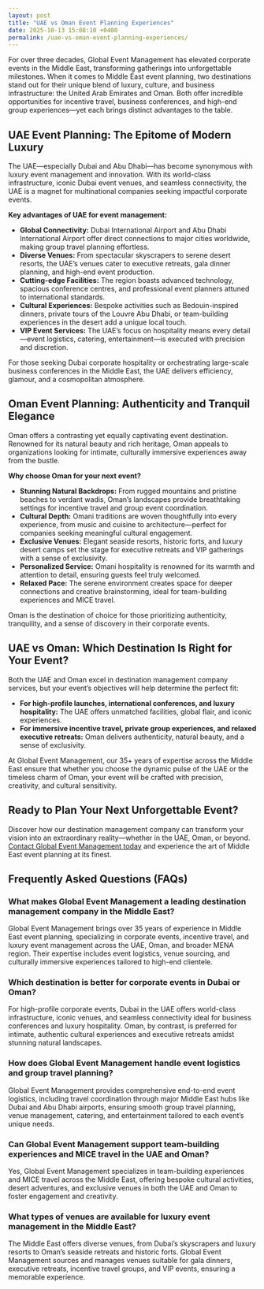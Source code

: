 ```yaml
---
layout: post
title: "UAE vs Oman Event Planning Experiences"
date: 2025-10-13 15:08:10 +0400
permalink: /uae-vs-oman-event-planning-experiences/
---
```

For over three decades, Global Event Management has elevated corporate events in the Middle East, transforming gatherings into unforgettable milestones. When it comes to Middle East event planning, two destinations stand out for their unique blend of luxury, culture, and business infrastructure: the United Arab Emirates and Oman. Both offer incredible opportunities for incentive travel, business conferences, and high-end group experiences—yet each brings distinct advantages to the table.

## UAE Event Planning: The Epitome of Modern Luxury

The UAE—especially Dubai and Abu Dhabi—has become synonymous with luxury event management and innovation. With its world-class infrastructure, iconic Dubai event venues, and seamless connectivity, the UAE is a magnet for multinational companies seeking impactful corporate events.

**Key advantages of UAE for event management:**

- **Global Connectivity:** Dubai International Airport and Abu Dhabi International Airport offer direct connections to major cities worldwide, making group travel planning effortless.
- **Diverse Venues:** From spectacular skyscrapers to serene desert resorts, the UAE’s venues cater to executive retreats, gala dinner planning, and high-end event production.
- **Cutting-edge Facilities:** The region boasts advanced technology, spacious conference centres, and professional event planners attuned to international standards.
- **Cultural Experiences:** Bespoke activities such as Bedouin-inspired dinners, private tours of the Louvre Abu Dhabi, or team-building experiences in the desert add a unique local touch.
- **VIP Event Services:** The UAE’s focus on hospitality means every detail—event logistics, catering, entertainment—is executed with precision and discretion.

For those seeking Dubai corporate hospitality or orchestrating large-scale business conferences in the Middle East, the UAE delivers efficiency, glamour, and a cosmopolitan atmosphere.

## Oman Event Planning: Authenticity and Tranquil Elegance

Oman offers a contrasting yet equally captivating event destination. Renowned for its natural beauty and rich heritage, Oman appeals to organizations looking for intimate, culturally immersive experiences away from the bustle.

**Why choose Oman for your next event?**

- **Stunning Natural Backdrops:** From rugged mountains and pristine beaches to verdant wadis, Oman’s landscapes provide breathtaking settings for incentive travel and group event coordination.
- **Cultural Depth:** Omani traditions are woven thoughtfully into every experience, from music and cuisine to architecture—perfect for companies seeking meaningful cultural engagement.
- **Exclusive Venues:** Elegant seaside resorts, historic forts, and luxury desert camps set the stage for executive retreats and VIP gatherings with a sense of exclusivity.
- **Personalized Service:** Omani hospitality is renowned for its warmth and attention to detail, ensuring guests feel truly welcomed.
- **Relaxed Pace:** The serene environment creates space for deeper connections and creative brainstorming, ideal for team-building experiences and MICE travel.

Oman is the destination of choice for those prioritizing authenticity, tranquility, and a sense of discovery in their corporate events.

## UAE vs Oman: Which Destination Is Right for Your Event?

Both the UAE and Oman excel in destination management company services, but your event’s objectives will help determine the perfect fit:

- **For high-profile launches, international conferences, and luxury hospitality:** The UAE offers unmatched facilities, global flair, and iconic experiences.
- **For immersive incentive travel, private group experiences, and relaxed executive retreats:** Oman delivers authenticity, natural beauty, and a sense of exclusivity.

At Global Event Management, our 35+ years of expertise across the Middle East ensure that whether you choose the dynamic pulse of the UAE or the timeless charm of Oman, your event will be crafted with precision, creativity, and cultural sensitivity.

## Ready to Plan Your Next Unforgettable Event?

Discover how our destination management company can transform your vision into an extraordinary reality—whether in the UAE, Oman, or beyond. [Contact Global Event Management today](https://geventm.com/) and experience the art of Middle East event planning at its finest.

## Frequently Asked Questions (FAQs)

### What makes Global Event Management a leading destination management company in the Middle East?

Global Event Management brings over 35 years of experience in Middle East event planning, specializing in corporate events, incentive travel, and luxury event management across the UAE, Oman, and broader MENA region. Their expertise includes event logistics, venue sourcing, and culturally immersive experiences tailored to high-end clientele.

### Which destination is better for corporate events in Dubai or Oman?

For high-profile corporate events, Dubai in the UAE offers world-class infrastructure, iconic venues, and seamless connectivity ideal for business conferences and luxury hospitality. Oman, by contrast, is preferred for intimate, authentic cultural experiences and executive retreats amidst stunning natural landscapes.

### How does Global Event Management handle event logistics and group travel planning?

Global Event Management provides comprehensive end-to-end event logistics, including travel coordination through major Middle East hubs like Dubai and Abu Dhabi airports, ensuring smooth group travel planning, venue management, catering, and entertainment tailored to each event’s unique needs.

### Can Global Event Management support team-building experiences and MICE travel in the UAE and Oman?

Yes, Global Event Management specializes in team-building experiences and MICE travel across the Middle East, offering bespoke cultural activities, desert adventures, and exclusive venues in both the UAE and Oman to foster engagement and creativity.

### What types of venues are available for luxury event management in the Middle East?

The Middle East offers diverse venues, from Dubai’s skyscrapers and luxury resorts to Oman’s seaside retreats and historic forts. Global Event Management sources and manages venues suitable for gala dinners, executive retreats, incentive travel groups, and VIP events, ensuring a memorable experience.

<script type="application/ld+json">
{
  "@context": "https://schema.org",
  "@type": "BlogPosting",
  "headline": "UAE vs Oman Event Planning Experiences",
  "description": "Explore the unique advantages of event planning in the UAE and Oman with Global Event Management, a premier destination management company specializing in luxury corporate events and incentive travel across the Middle East.",
  "author": {
    "@type": "Person",
    "name": "Global Event Management"
  },
  "publisher": {
    "@type": "Organization",
    "name": "Global Event Management",
    "logo": {
      "@type": "ImageObject",
      "url": "https://geventm.com/logo.png"
    }
  },
  "datePublished": "2024-06-01",
  "mainEntityOfPage": {
    "@type": "WebPage",
    "@id": "https://geventm.com/uae-vs-oman-event-planning-experiences"
  },
  "keywords": "Middle East event planning, corporate events in Dubai, destination management company, incentive travel UAE, business conferences Middle East, luxury event management, group travel planning, event logistics, cultural experiences, Dubai corporate hospitality"
}
</script>

<script type="application/ld+json">
{
  "@context": "https://schema.org",
  "@type": "FAQPage",
  "mainEntity": [
    {
      "@type": "Question",
      "name": "What makes Global Event Management a leading destination management company in the Middle East?",
      "acceptedAnswer": {
        "@type": "Answer",
        "text": "Global Event Management brings over 35 years of experience in Middle East event planning, specializing in corporate events, incentive travel, and luxury event management across the UAE, Oman, and broader MENA region. Their expertise includes event logistics, venue sourcing, and culturally immersive experiences tailored to high-end clientele."
      }
    },
    {
      "@type": "Question",
      "name": "Which destination is better for corporate events in Dubai or Oman?",
      "acceptedAnswer": {
        "@type": "Answer",
        "text": "For high-profile corporate events, Dubai in the UAE offers world-class infrastructure, iconic venues, and seamless connectivity ideal for business conferences and luxury hospitality. Oman, by contrast, is preferred for intimate, authentic cultural experiences and executive retreats amidst stunning natural landscapes."
      }
    },
    {
      "@type": "Question",
      "name": "How does Global Event Management handle event logistics and group travel planning?",
      "acceptedAnswer": {
        "@type": "Answer",
        "text": "Global Event Management provides comprehensive end-to-end event logistics, including travel coordination through major Middle East hubs like Dubai and Abu Dhabi airports, ensuring smooth group travel planning, venue management, catering, and entertainment tailored to each event’s unique needs."
      }
    },
    {
      "@type": "Question",
      "name": "Can Global Event Management support team-building experiences and MICE travel in the UAE and Oman?",
      "acceptedAnswer": {
        "@type": "Answer",
        "text": "Yes, Global Event Management specializes in team-building experiences and MICE travel across the Middle East, offering bespoke cultural activities, desert adventures, and exclusive venues in both the UAE and Oman to foster engagement and creativity."
      }
    },
    {
      "@type": "Question",
      "name": "What types of venues are available for luxury event management in the Middle East?",
      "acceptedAnswer": {
        "@type": "Answer",
        "text": "The Middle East offers diverse venues, from Dubai’s skyscrapers and luxury resorts to Oman’s seaside retreats and historic forts. Global Event Management sources and manages venues suitable for gala dinners, executive retreats, incentive travel groups, and VIP events, ensuring a memorable experience."
      }
    }
  ]
}
</script>